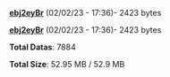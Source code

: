 [**ebj2eyBr**](/data/ebj2eyBr.txt) (02/02/23 - 17:36)- 2423 bytes

[**ebj2eyBr**](/data/ebj2eyBr.txt) (02/02/23 - 17:36)- 2423 bytes

**Total Datas**: 7884

**Total Size**: 52.95 MB / 52.9 MB